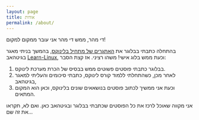 ```yaml
---
layout: page
title: אודות
permalink: /about/
---
```


די מהר, ממש די מהר אני עובר ממקום למקום!

בהתחלה כתבתי בבלוגר את [האתגרים של מתחיל בלינוקס](https://linuxuserstip.blogspot.com/), בהמשך בניתי מאגר בגיטהאב [Learn-Linux](https://github.com/Nachmen-Kurtz/Learn-Linux), וכעת ממש בלוג אישי! משהו רציני. אז קצת הסבר:

1. בבלוגר כתבתי פוסטים פשוטים ממש בבסיס של הכרת מערכת לינוקס.
2. לאחר מכן, כשהתחלתי ללמוד קורס לינוקס, כתבתי סיכומים והעליתי למאגר בגיטהאב,
3. וכעת אני ממשיך לכתוב פוסטים בנושאאים שונים בלינוקס, וכאן הוא המקום המתאים.

אני מקווה שאוכל לרכז את כל הפוסטים שכתבתי בבלוגר ובגיטהאב כאן. ואם לא, תקראו את זה שם...

